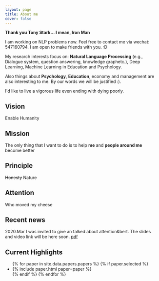 ```yaml
---
layout: page
title: About me
cover: false
---
```


**Thank you Tony Stark... I mean, Iron Man**

I am working on NLP problems now. Feel free to contact me via wechat: 547160794. I am open to make friends with you. :D

My research interests focus on: **Natural Language Processing** (e.g., Dialogue system, question answering, knowledge graphetc.), Deep Learning, Machine Learning in Education and Psychology.

Also things about **Psychology**, **Education**, economy and management are also interesting to me. By our words we will be justified :). 

I'd like to live a vigorous life even ending with dying poorly.

## Vision
Enable Humanity

## Mission
The only thing that I want to do is to help **me** and **people around me** become better

## Principle
~~Honesty~~ 
Nature

## Attention
Who moved my cheese

## Recent news
2020.Mar I was invited to give an talked about attention&bert. The slides and video link will be here soon. [pdf](https://github.com/DukeEnglish/Dukeenglish.github.io/raw/master/_posts/attention2bert.pdf)

## Current Highlights

<script async src="//pagead2.googlesyndication.com/pagead/js/adsbygoogle.js"></script>
<script>
  (adsbygoogle = window.adsbygoogle || []).push({
    google_ad_client: "ca-pub-7419738440913608",
    enable_page_level_ads: true
  });
</script>

<ul>
{% for paper in site.data.papers.papers %}
  {% if paper.selected %}
  <li>
  {% include paper.html paper=paper %}
  </li>
  {% endif %}
{% endfor %}
</ul>

